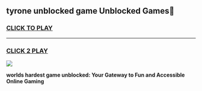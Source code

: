 
## tyrone unblocked game Unblocked Games👋
<h3>
<a href="https://premium.freeplayer.one?title=tyrone_unblocked_game&ref=16F">CLICK TO PLAY</a></h3>
<hr>

<h3>
<a href="https://premium.freeplayer.one?title=tyrone_unblocked_game&ref=16F">CLICK 2 PLAY</a>
  
</h3>

<a href="https://premium.freeplayer.one?title=tyrone_unblocked_game&ref=16F/"><img src="https://clearcache.store/games.png"></a>


**worlds hardest game unblocked: Your Gateway to Fun and Accessible Online Gaming**
